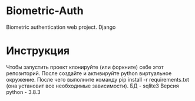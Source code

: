 # Biometric-Auth
Biometric authentication web project. Django
# Инструкция
Чтобы запустить проект клонируйте (или форкните) себе этот репозиторий. После создайте и активируйте python виртуальное окружение. После чего выполните команду pip install -r requirements.txt (она установит все необходимые зависимости).
БД - sqlite3
Версия python - 3.8.3
